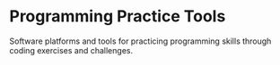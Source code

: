 # Programming Practice Tools

Software platforms and tools for practicing programming skills through coding exercises and challenges.
